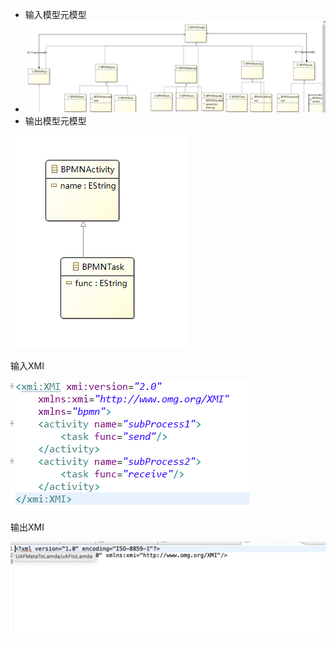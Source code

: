 - 输入模型元模型
- ![avatar](./image/输入模型元模型.png)
- 输出模型元模型

![avatar](./image/输出模型元模型.png)

输入XMI

![avatar](./image/输入XMI.png)

输出XMI

![avatar](./image/输出XMI.png)